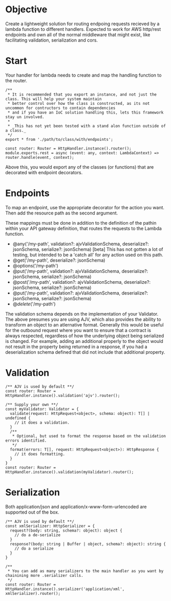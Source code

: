 # Objective

Create a lightweight solution for routing endpoing requests recieved by a lambda function to different handlers. Expected to work for AWS http/rest endpoints and own all of the normal middleware that might exist, like facilitating validation, serialization and cors.


# Start

Your handler for lambda needs to create and map the handling function to the router.

```
/**
 * It is recommended that you export an instance, and not just the class. This will help your system maintain
 * better control over how the class is constructed, as its not uncommon for contructors to contain dependencies
 * and if you have an IoC solution handling this, lets this framework stay un involved.
 *
 * _This has not yet been tested with a stand alon function outside of a class._
 */
export * from './path/to/class/with/endpoints';

const router: Router = HttpHandler.instance().router();
module.exports.rest = async (event: any, context: LambdaContext) => router.handle(event, context);
```

Above this, you would export any of the classes (or functions) that are decorated with endpoint decorators.

# Endpoints

To map an endpoint, use the appropriate decorator for the action you want. Then add the resource path as the second argument.

These mappings must be done in addition to the definition of the pathin within your API gateway definition, that routes the requests to the Lambda function.

* @any('/my-path', validation?: ajvValidationSchema, deserialize?: jsonSchema, serialize?: jsonSchema) [beta] This has not gotten a lot of testing, but intended to be a 'catch all' for any action used on this path.
* @get('/my-path', deserialize?: jsonSchema)
* @options('/my-path')
* @put('/my-path', validation?: ajvValidationSchema, deserialize?: jsonSchema, serialize?: jsonSchema)
* @post('/my-path', validation?: ajvValidationSchema, deserialize?: jsonSchema, serialize?: jsonSchema)
* @put('/my-path', validation?: ajvValidationSchema, deserialize?: jsonSchema, serialize?: jsonSchema)
* @_delete_('/my-path')

The validation schema depends on the implementation of your Validator. The above presumes you are using AJV, which also provides the ability to transform an object to an atlernative format. Generally this would be useful for the outbound request where you want to ensure that a contract is always respected, regardless of how the underlying object being serialized is changed. For example, adding an additional properly to the object would not result in the property being returned in a response, if you had a deserialization schema defined that did not include that additional property.

# Validation

```
/** AJV is used by default **/
const router: Router = HttpHandler.instance().validation('ajv').router();

/** Supply your own **/
const myValidator: Validator = {
  validate(request: HttpRequest<object>, schema: object): T[] | undefined { 
    // it does a validation.
  }
  /**
   * Optional, but used to format the response based on the validation errors identified.
   */
  format(errors: T[], request: HttpRequest<object>): HttpResponse { 
    // it does formatting.
  }
}
const router: Router = HttpHandler.instance().validation(myValidator).router();
```

# Serialization

Both application/json and application/x-www-form-urlencoded are supported out of the box.

```
/** AJV is used by default **/
const xmlSerializer: HttpSerializer = {
  request?(body: string, schema?: object): object { 
    // do a de-serialize
  }
  response?(body: string | Buffer | object, schema?: object): string {
    // do a serialize
  }
}

/**
 * You can add as many serializers to the main handler as you want by chainining more .serializer calls.
 */
const router: Router = HttpHandler.instance().serializer('application/xml', xmlSerializer).router();
```